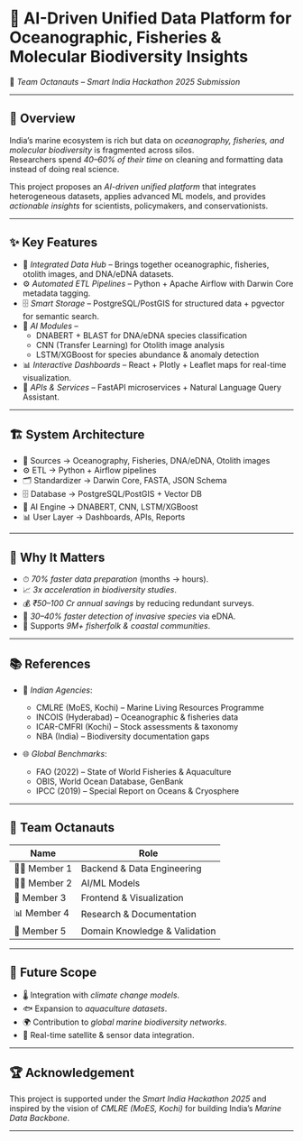 # 🌊 AI-Driven Unified Data Platform for Oceanographic, Fisheries & Molecular Biodiversity Insights

🚀 *Team Octanauts – Smart India Hackathon 2025 Submission*

---

## 📖 Overview
India’s marine ecosystem is rich but data on *oceanography, fisheries, and molecular biodiversity* is fragmented across silos.  
Researchers spend *40–60% of their time* on cleaning and formatting data instead of doing real science.  

This project proposes an *AI-driven unified platform* that integrates heterogeneous datasets, applies advanced ML models, and provides *actionable insights* for scientists, policymakers, and conservationists.  

---

## ✨ Key Features
- 🔗 *Integrated Data Hub* – Brings together oceanographic, fisheries, otolith images, and DNA/eDNA datasets.  
- ⚙ *Automated ETL Pipelines* – Python + Apache Airflow with Darwin Core metadata tagging.  
- 🗄 *Smart Storage* – PostgreSQL/PostGIS for structured data + pgvector for semantic search.  
- 🧠 *AI Modules* –  
  - DNABERT + BLAST for DNA/eDNA species classification  
  - CNN (Transfer Learning) for Otolith image analysis  
  - LSTM/XGBoost for species abundance & anomaly detection  
- 📊 *Interactive Dashboards* – React + Plotly + Leaflet maps for real-time visualization.  
- 🔌 *APIs & Services* – FastAPI microservices + Natural Language Query Assistant.  

---

## 🏗 System Architecture
- 🌊 Sources → Oceanography, Fisheries, DNA/eDNA, Otolith images  
- ⚙ ETL → Python + Airflow pipelines  
- 🗂 Standardizer → Darwin Core, FASTA, JSON Schema  
- 🗄 Database → PostgreSQL/PostGIS + Vector DB  
- 🧠 AI Engine → DNABERT, CNN, LSTM/XGBoost  
- 📊 User Layer → Dashboards, APIs, Reports  

---

## 🎯 Why It Matters
- ⏱ *70% faster data preparation* (months → hours).  
- 📈 *3x acceleration in biodiversity studies*.  
- 💰 *₹50–100 Cr annual savings* by reducing redundant surveys.  
- 🌱 *30–40% faster detection of invasive species* via eDNA.  
- 👥 Supports *9M+ fisherfolk & coastal communities*.  

---

## 📚 References
- 📍 *Indian Agencies*:  
  - CMLRE (MoES, Kochi) – Marine Living Resources Programme  
  - INCOIS (Hyderabad) – Oceanographic & fisheries data  
  - ICAR-CMFRI (Kochi) – Stock assessments & taxonomy  
  - NBA (India) – Biodiversity documentation gaps  

- 🌐 *Global Benchmarks*:  
  - FAO (2022) – State of World Fisheries & Aquaculture  
  - OBIS, World Ocean Database, GenBank  
  - IPCC (2019) – Special Report on Oceans & Cryosphere  

---

## 👥 Team Octanauts
| Name | Role |
|------|------|
| 🧑‍💻 Member 1 | Backend & Data Engineering |
| 🧑‍🔬 Member 2 | AI/ML Models |
| 🎨 Member 3 | Frontend & Visualization |
| 📊 Member 4 | Research & Documentation |
| 🌊 Member 5 | Domain Knowledge & Validation |

---

## 🚀 Future Scope
- 🌡 Integration with *climate change models*.  
- 🐟 Expansion to *aquaculture datasets*.  
- 🌍 Contribution to *global marine biodiversity networks*.  
- 📡 Real-time satellite & sensor data integration.  

---

## 🏆 Acknowledgement
This project is supported under the *Smart India Hackathon 2025* and inspired by the vision of *CMLRE (MoES, Kochi)* for building India’s *Marine Data Backbone*.  

---